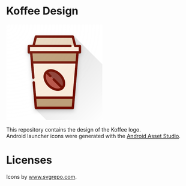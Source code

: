 # Koffee Design

<div style='float: center'>
  <img style='width: 256px' src="logo.png"></img>
</div>

This repository contains the design of the Koffee logo.\
Android launcher icons were generated with the [Android Asset Studio](https://romannurik.github.io/AndroidAssetStudio/index.html).

# Licenses
Icons by www.svgrepo.com.
